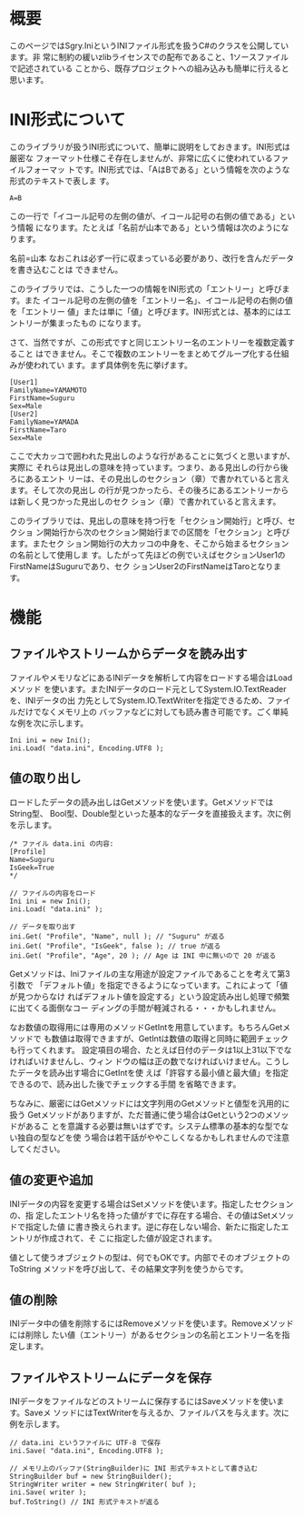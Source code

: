概要
====
このページではSgry.IniというINIファイル形式を扱うC#のクラスを公開しています。非
常に制約の緩いzlibライセンスでの配布であること、1ソースファイルで記述されている
ことから、既存プロジェクトへの組み込みも簡単に行えると思います。

INI形式について
===============
このライブラリが扱うINI形式について、簡単に説明をしておきます。INI形式は厳密な
フォーマット仕様こそ存在しませんが、非常に広くに使われているファイルフォーマッ
トです。INI形式では、「AはBである」という情報を次のような形式のテキストで表しま
す。

    A=B

この一行で「イコール記号の左側の値が、イコール記号の右側の値である」という情報
になります。たとえば「名前が山本である」という情報は次のようになります。

名前=山本
なおこれは必ず一行に収まっている必要があり、改行を含んだデータを書き込むことは
できません。

このライブラリでは、こうした一つの情報をINI形式の「エントリー」と呼びます。また
イコール記号の左側の値を「エントリー名」、イコール記号の右側の値を「エントリー
値」または単に「値」と呼びます。INI形式とは、基本的にはエントリーが集まったもの
になります。

さて、当然ですが、この形式ですと同じエントリー名のエントリーを複数定義すること
はできません。そこで複数のエントリーをまとめてグループ化する仕組みが使われてい
ます。まず具体例を先に挙げます。

    [User1]
    FamilyName=YAMAMOTO
    FirstName=Suguru
    Sex=Male
    [User2]
    FamilyName=YAMADA
    FirstName=Taro
    Sex=Male

ここで大カッコで囲われた見出しのような行があることに気づくと思いますが、実際に
それらは見出しの意味を持っています。つまり、ある見出しの行から後ろにあるエント
リーは、その見出しのセクション（章）で書かれていると言えます。そして次の見出し
の行が見つかったら、その後ろにあるエントリーからは新しく見つかった見出しのセク
ション（章）で書かれていると言えます。

このライブラリでは、見出しの意味を持つ行を「セクション開始行」と呼び、セクショ
ン開始行から次のセクション開始行までの区間を「セクション」と呼びます。またセク
ション開始行の大カッコの中身を、そこから始まるセクションの名前として使用しま
す。したがって先ほどの例でいえばセクションUser1のFirstNameはSuguruであり、セク
ションUser2のFirstNameはTaroとなります。

機能
====
ファイルやストリームからデータを読み出す
----------------------------------------
ファイルやメモリなどにあるINIデータを解析して内容をロードする場合はLoadメソッド
を使います。またINIデータのロード元としてSystem.IO.TextReaderを、INIデータの出
力先としてSystem.IO.TextWriterを指定できるため、ファイルだけでなくメモリ上の
バッファなどに対しても読み書き可能です。ごく単純な例を次に示します。

    Ini ini = new Ini();
    ini.Load( "data.ini", Encoding.UTF8 );

値の取り出し
------------
ロードしたデータの読み出しはGetメソッドを使います。GetメソッドではString型、
Bool型、Double型といった基本的なデータを直接扱えます。次に例を示します。

    /* ファイル data.ini の内容:
    [Profile]
    Name=Suguru
    IsGeek=True
    */
    
    // ファイルの内容をロード
    Ini ini = new Ini();
    ini.Load( "data.ini" );
    
    // データを取り出す
    ini.Get( "Profile", "Name", null ); // "Suguru" が返る
    ini.Get( "Profile", "IsGeek", false ); // true が返る
    ini.Get( "Profile", "Age", 20 ); // Age は INI 中に無いので 20 が返る

Getメソッドは、Iniファイルの主な用途が設定ファイルであることを考えて第3引数で
「デフォルト値」を指定できるようになっています。これによって「値が見つからなけ
ればデフォルト値を設定する」という設定読み出し処理で頻繁に出てくる面倒なコー
ディングの手間が軽減される・・・かもしれません。

なお数値の取得用には専用のメソッドGetIntを用意しています。もちろんGetメソッドで
も数値は取得できますが、GetIntは数値の取得と同時に範囲チェックも行ってくれます。
設定項目の場合、たとえば日付のデータは1以上31以下でなければいけませんし、ウィン
ドウの幅は正の数でなければいけません。こうしたデータを読み出す場合にGetIntを使
えば「許容する最小値と最大値」を指定できるので、読み出した後でチェックする手間
を省略できます。

ちなみに、厳密にはGetメソッドには文字列用のGetメソッドと値型を汎用的に扱う
Get<T>メソッドがありますが、ただ普通に使う場合はGetという2つのメソッドがあるこ
とを意識する必要は無いはずです。システム標準の基本的な型でない独自の型などを使
う場合は若干話がややこしくなるかもしれませんので注意してください。

値の変更や追加
--------------
INIデータの内容を変更する場合はSetメソッドを使います。指定したセクションの、指
定したエントリ名を持った値がすでに存在する場合、その値はSetメソッドで指定した値
に書き換えられます。逆に存在しない場合、新たに指定したエントリが作成されて、そ
こに指定した値が設定されます。

値として使うオブジェクトの型は、何でもOKです。内部でそのオブジェクトのToString
メソッドを呼び出して、その結果文字列を使うからです。

値の削除
--------
INIデータ中の値を削除するにはRemoveメソッドを使います。Removeメソッドには削除し
たい値（エントリー）があるセクションの名前とエントリー名を指定します。

ファイルやストリームにデータを保存
----------------------------------
INIデータをファイルなどのストリームに保存するにはSaveメソッドを使います。Saveメ
ソッドにはTextWriterを与えるか、ファイルパスを与えます。次に例を示します。

    // data.ini というファイルに UTF-8 で保存
    ini.Save( "data.ini", Encoding.UTF8 );
    
    // メモリ上のバッファ(StringBuilder)に INI 形式テキストとして書き込む
    StringBuilder buf = new StringBuilder();
    StringWriter writer = new StringWriter( buf );
    ini.Save( writer );
    buf.ToString() // INI 形式テキストが返る
